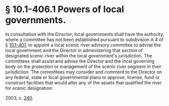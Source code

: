 # § 10.1-406.1 Powers of local governments.

<p>In consultation with the Director, local governments shall have the authority, where a committee has not been established pursuant to subdivision A 4 of § <a href='http://law.lis.virginia.gov/vacode/10.1-401/'>10.1-401</a>, to appoint a local scenic river advisory committee to advise the local government and the Director in administering that section of designated scenic river within the local government's jurisdiction. The committees shall assist and advise the Director and the local governing body on the protection or management of the scenic river segment in their jurisdiction. The committees may consider and comment to the Director on any federal, state or local governmental plans to approve, license, fund or construct facilities that would alter any of the assets that qualified the river for scenic designation.</p><p>2003, c. <a href='http://lis.virginia.gov/cgi-bin/legp604.exe?031+ful+CHAP0240'>240</a>.</p>